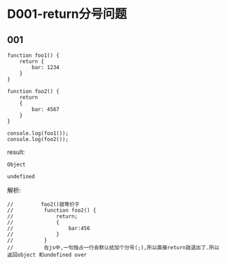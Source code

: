 # D001-return分号问题

## 001
```
function foo1() {
	return {
		bar: 1234
	}
}

function foo2() {
	return 
	{
		bar: 4567
	}
}

console.log(foo1());
console.log(foo2());
```







result:

```
Object

undefined
```



解析:





```
//         foo2()就等价于
// 			function foo2() {
// 				return;
// 				{
// 					bar:456
// 				}
// 			}
// 			在js中,一句独占一行会默认给加个分号(;),所以直接return就退出了.所以返回object 和undefined over
```










